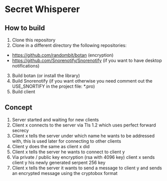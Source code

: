 # Secret Whisperer

## How to build

1. Clone this repository
2. Clone in a different directory the following repositories:
- https://github.com/randombit/botan (encryption)
- https://github.com/Snorenotify/Snorenotify (if you want to have desktop notifications)
3. Build botan (or install the library)
4. Build Snorenotify (if you want otherwise you need comment out the USE_SNORTIFY in the project file: *.pro)
5. Build client

## Concept

1. Server started and waiting for new clients
2. Client x connects to the server via Tls 1.2 which uses perfect forward secrecy
3. Client x tells the server under which name he wants to be addressed with, this is used later for connecting to other clients
4. Client y does the same as client x did
5. Client x tells the server he wants to connect to client y
6. Via private / public key encryption (rsa with 4096 key) client x sends client y his newly generated serpent 256 key
7. Client x tells the server it wants to send a message to client y and sends an encrypted message using the cryptobox format
